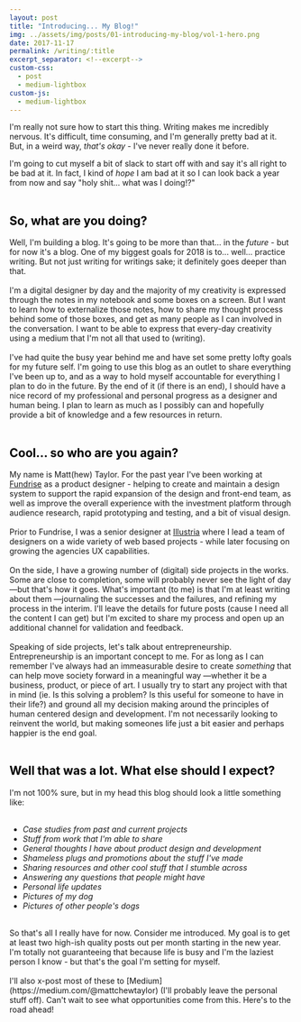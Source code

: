 ```yaml
---
layout: post
title: "Introducing... My Blog!"
img: ../assets/img/posts/01-introducing-my-blog/vol-1-hero.png
date: 2017-11-17
permalink: /writing/:title
excerpt_separator: <!--excerpt-->
custom-css:
  - post
  - medium-lightbox
custom-js:
  - medium-lightbox
---
```

I'm really not sure how to start this thing. Writing makes me incredibly nervous. It's difficult, time consuming, and I'm generally pretty bad at it. But, in a weird way, *that's okay* - I've never really done it before.
<!--excerpt-->
I'm going to cut myself a bit of slack to start off with and say it's all right to be bad at it. In fact, I kind of *hope* I am bad at it so I can look back a year from now and say "holy shit... what was I doing!?"
<br>
<br>
## <span style="color: black;">So, what are you doing?</span>
Well, I'm building a blog. It's going to be more than that... in the *future* - but for now it's a blog. One of my biggest goals for 2018 is to... well... practice writing. But not just writing for writings sake; it definitely goes deeper than that.
<br>
<br>
I'm a digital designer by day and the majority of my creativity is expressed through the notes in my notebook and some boxes on a screen. But I want to learn how to externalize those notes, how to share my thought process behind some of those boxes, and get as many people as I can involved in the conversation. I want to be able to express that every-day creativity using a medium that I'm not all that used to (writing).
<br>
<br>
I've had quite the busy year behind me and have set some pretty lofty goals for my future self. I'm going to use this blog as an outlet to share everything I've been up to, and as a way to hold myself accountable for everything I plan to do in the future. By the end of it (if there is an end), I should have a nice record of my professional and personal progress as a designer and human being. I plan to learn as much as I possibly can and hopefully provide a bit of knowledge and a few resources in return.
<br>
<br>
## <span style="color: black;">Cool... so who are you again?</span>
My name is Matt(hew) Taylor. For the past year I've been working at [Fundrise](https://fundrise.com/) as a product designer - helping to create and maintain a design system to support the rapid expansion of the design and front-end team, as well as improve the overall experience with the investment platform through audience research, rapid prototyping and testing, and a bit of visual design.
<br>
<br>
Prior to Fundrise, I was a senior designer at [Illustria](http://www.illustriadesigns.com/) where I lead a team of designers on a wide variety of web based projects - while later focusing on growing the agencies UX capabilities.
<br>
<br>
On the side, I have a growing number of (digital) side projects in the works. Some are close to completion, some will probably never see the light of day —but that's how it goes. What's important (to me) is that I'm at least writing about them —journaling the successes and the failures, and refining my process in the interim. I'll leave the details for future posts (cause I need all the content I can get) but I'm excited to share my process and open up an additional channel for validation and feedback.
<br>
<br>
Speaking of side projects, let's talk about entrepreneurship. Entrepreneurship is an important concept to me. For as long as I can remember I've always had an immeasurable desire to create *something* that can help move society forward in a meaningful way —whether it be a business, product, or piece of art. I usually try to start any project with that in mind (ie. Is this solving a problem? Is this useful for someone to have in their life?) and ground all my decision making around the principles of human centered design and development. I'm not necessarily looking to reinvent the world, but making someones life just a bit easier and perhaps happier is the end goal.
<br>
<br>
## <span style="color: black;">Well that was a lot. What else should I expect?</span>
I'm not 100% sure, but in my head this blog should look a little something like:
<br>
<br>
* *Case studies from past and current projects*
* *Stuff from work that I'm able to share*
* *General thoughts I have about product design and development*
* *Shameless plugs and promotions about the stuff I've made*
* *Sharing resources and other cool stuff that I stumble across*
* *Answering any questions that people might have*
* *Personal life updates*
* *Pictures of my dog*
* *Pictures of other people's dogs*

<br>
So that's all I really have for now. Consider me introduced. My goal is to get at least two high-ish quality posts out per month starting in the new year. I'm totally not guaranteeing that because life is busy and I'm the laziest person I know - but that's the goal I'm setting for myself.
<br>
<br>
I'll also x-post most of these to [Medium](https://medium.com/@mattchewtaylor) (I'll probably leave the personal stuff off). Can't wait to see what opportunities come from this. Here's to the road ahead!
